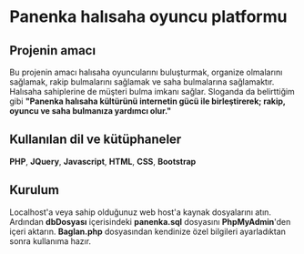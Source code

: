 # Panenka halısaha oyuncu platformu
## Projenin amacı
Bu projenin amacı halısaha oyuncularını buluşturmak, organize olmalarını sağlamak, rakip bulmalarını sağlamak ve saha bulmalarına sağlamaktır. Halısaha sahiplerine de müşteri bulma imkanı sağlar. Sloganda da belirttiğim gibi
**"Panenka halısaha kültürünü internetin gücü ile birleştirerek; rakip, oyuncu ve saha bulmanıza yardımcı olur."**
## Kullanılan dil ve kütüphaneler
**PHP**, **JQuery**, **Javascript**, **HTML**, **CSS**, **Bootstrap**
## Kurulum
Localhost'a veya sahip olduğunuz web host'a kaynak dosyalarını atın. Ardından **dbDosyası** içerisindeki **panenka.sql** dosyasını **PhpMyAdmin**'den içeri aktarın. **Baglan.php** dosyasından kendinize özel bilgileri ayarladıktan sonra kullanıma hazır. 



